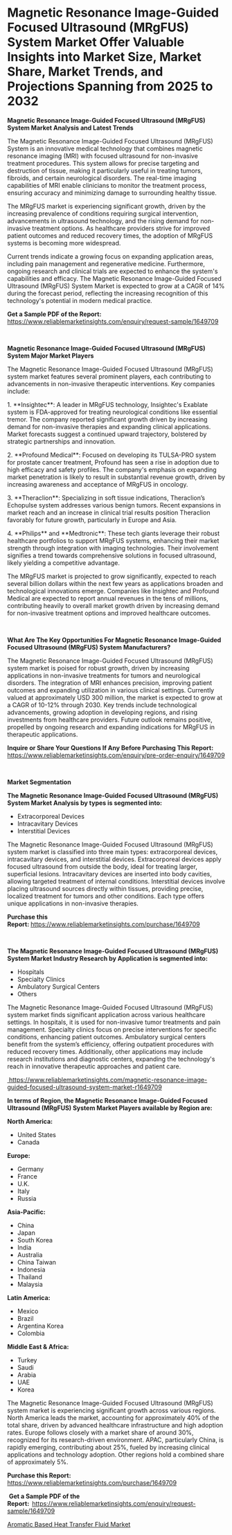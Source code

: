 <p><h1>Magnetic Resonance Image-Guided Focused Ultrasound (MRgFUS) System Market Offer Valuable Insights into Market Size, Market Share, Market Trends, and Projections Spanning from 2025 to 2032</h1></p><p><strong>Magnetic Resonance Image-Guided Focused Ultrasound (MRgFUS) System Market Analysis and Latest Trends</strong></p>
<p><p>The Magnetic Resonance Image-Guided Focused Ultrasound (MRgFUS) System is an innovative medical technology that combines magnetic resonance imaging (MRI) with focused ultrasound for non-invasive treatment procedures. This system allows for precise targeting and destruction of tissue, making it particularly useful in treating tumors, fibroids, and certain neurological disorders. The real-time imaging capabilities of MRI enable clinicians to monitor the treatment process, ensuring accuracy and minimizing damage to surrounding healthy tissue.</p><p>The MRgFUS market is experiencing significant growth, driven by the increasing prevalence of conditions requiring surgical intervention, advancements in ultrasound technology, and the rising demand for non-invasive treatment options. As healthcare providers strive for improved patient outcomes and reduced recovery times, the adoption of MRgFUS systems is becoming more widespread.</p><p>Current trends indicate a growing focus on expanding application areas, including pain management and regenerative medicine. Furthermore, ongoing research and clinical trials are expected to enhance the system's capabilities and efficacy. The Magnetic Resonance Image-Guided Focused Ultrasound (MRgFUS) System Market is expected to grow at a CAGR of 14% during the forecast period, reflecting the increasing recognition of this technology's potential in modern medical practice.</p></p>
<p><strong>Get a Sample PDF of the Report:&nbsp;</strong> <a href="https://www.reliablemarketinsights.com/enquiry/request-sample/1649709?utm_campaign=3291&utm_medium=2&utm_source=Github&utm_content=ia&utm_term=26032025&utm_id=magnetic-resonance-image-guided-focused-ultrasound-mrgfus-system">https://www.reliablemarketinsights.com/enquiry/request-sample/1649709</a></p>
<p>&nbsp;</p>
<p><strong>Magnetic Resonance Image-Guided Focused Ultrasound (MRgFUS) System Major Market Players</strong></p>
<p><p>The Magnetic Resonance Image-Guided Focused Ultrasound (MRgFUS) system market features several prominent players, each contributing to advancements in non-invasive therapeutic interventions. Key companies include:</p><p>1. **Insightec**: A leader in MRgFUS technology, Insightec's Exablate system is FDA-approved for treating neurological conditions like essential tremor. The company reported significant growth driven by increasing demand for non-invasive therapies and expanding clinical applications. Market forecasts suggest a continued upward trajectory, bolstered by strategic partnerships and innovation.</p><p>2. **Profound Medical**: Focused on developing its TULSA-PRO system for prostate cancer treatment, Profound has seen a rise in adoption due to high efficacy and safety profiles. The company's emphasis on expanding market penetration is likely to result in substantial revenue growth, driven by increasing awareness and acceptance of MRgFUS in oncology.</p><p>3. **Theraclion**: Specializing in soft tissue indications, Theraclion’s Echopulse system addresses various benign tumors. Recent expansions in market reach and an increase in clinical trial results position Theraclion favorably for future growth, particularly in Europe and Asia.</p><p>4. **Philips** and **Medtronic**: These tech giants leverage their robust healthcare portfolios to support MRgFUS systems, enhancing their market strength through integration with imaging technologies. Their involvement signifies a trend towards comprehensive solutions in focused ultrasound, likely yielding a competitive advantage.</p><p>The MRgFUS market is projected to grow significantly, expected to reach several billion dollars within the next few years as applications broaden and technological innovations emerge. Companies like Insightec and Profound Medical are expected to report annual revenues in the tens of millions, contributing heavily to overall market growth driven by increasing demand for non-invasive treatment options and improved healthcare outcomes.</p></p>
<p>&nbsp;</p>
<p><strong>What Are The Key Opportunities For Magnetic Resonance Image-Guided Focused Ultrasound (MRgFUS) System Manufacturers?</strong></p>
<p><p>The Magnetic Resonance Image-Guided Focused Ultrasound (MRgFUS) system market is poised for robust growth, driven by increasing applications in non-invasive treatments for tumors and neurological disorders. The integration of MRI enhances precision, improving patient outcomes and expanding utilization in various clinical settings. Currently valued at approximately USD 300 million, the market is expected to grow at a CAGR of 10-12% through 2030. Key trends include technological advancements, growing adoption in developing regions, and rising investments from healthcare providers. Future outlook remains positive, propelled by ongoing research and expanding indications for MRgFUS in therapeutic applications.</p></p>
<p><strong>Inquire or Share Your Questions If Any Before Purchasing This Report:</strong> <a href="https://www.reliablemarketinsights.com/enquiry/pre-order-enquiry/1649709?utm_campaign=3291&utm_medium=2&utm_source=Github&utm_content=ia&utm_term=26032025&utm_id=magnetic-resonance-image-guided-focused-ultrasound-mrgfus-system">https://www.reliablemarketinsights.com/enquiry/pre-order-enquiry/1649709</a></p>
<p>&nbsp;</p>
<p><strong>Market Segmentation</strong></p>
<p><strong>The Magnetic Resonance Image-Guided Focused Ultrasound (MRgFUS) System Market Analysis by types is segmented into:</strong></p>
<p><ul><li>Extracorporeal Devices</li><li>Intracavitary Devices</li><li>Interstitial Devices</li></ul></p>
<p><p>The Magnetic Resonance Image-Guided Focused Ultrasound (MRgFUS) system market is classified into three main types: extracorporeal devices, intracavitary devices, and interstitial devices. Extracorporeal devices apply focused ultrasound from outside the body, ideal for treating larger, superficial lesions. Intracavitary devices are inserted into body cavities, allowing targeted treatment of internal conditions. Interstitial devices involve placing ultrasound sources directly within tissues, providing precise, localized treatment for tumors and other conditions. Each type offers unique applications in non-invasive therapies.</p></p>
<p><strong>Purchase this Report:&nbsp;</strong><a href="https://www.reliablemarketinsights.com/purchase/1649709?utm_campaign=3291&utm_medium=2&utm_source=Github&utm_content=ia&utm_term=26032025&utm_id=magnetic-resonance-image-guided-focused-ultrasound-mrgfus-system">https://www.reliablemarketinsights.com/purchase/1649709</a></p>
<p>&nbsp;</p>
<p><strong>The Magnetic Resonance Image-Guided Focused Ultrasound (MRgFUS) System Market Industry Research by Application is segmented into:</strong></p>
<p><ul><li>Hospitals</li><li>Specialty Clinics</li><li>Ambulatory Surgical Centers</li><li>Others</li></ul></p>
<p><p>The Magnetic Resonance Image-Guided Focused Ultrasound (MRgFUS) system market finds significant application across various healthcare settings. In hospitals, it is used for non-invasive tumor treatments and pain management. Specialty clinics focus on precise interventions for specific conditions, enhancing patient outcomes. Ambulatory surgical centers benefit from the system’s efficiency, offering outpatient procedures with reduced recovery times. Additionally, other applications may include research institutions and diagnostic centers, expanding the technology's reach in innovative therapeutic approaches and patient care.</p></p>
<p><a href="https://www.reliablemarketinsights.com/magnetic-resonance-image-guided-focused-ultrasound-system-market-r1649709?utm_campaign=3291&utm_medium=2&utm_source=Github&utm_content=ia&utm_term=26032025&utm_id=magnetic-resonance-image-guided-focused-ultrasound-mrgfus-system">&nbsp;https://www.reliablemarketinsights.com/magnetic-resonance-image-guided-focused-ultrasound-system-market-r1649709</a></p>
<p><strong>In terms of Region, the Magnetic Resonance Image-Guided Focused Ultrasound (MRgFUS) System Market Players available by Region are:</strong></p>
<p>
    <p> <strong> North America: </strong>
        <ul>
            <li>United States</li>
            <li>Canada</li>
        </ul>
        </p> 
    <p> <strong> Europe: </strong>
        <ul>
            <li>Germany</li>
            <li>France</li>
            <li>U.K.</li>
            <li>Italy</li>
            <li>Russia</li>
        </ul>
        </p> 
    <p> <strong> Asia-Pacific: </strong>
        <ul>
            <li>China</li>
            <li>Japan</li>
            <li>South Korea</li>
            <li>India</li>
            <li>Australia</li>
            <li>China Taiwan</li>
            <li>Indonesia</li>
            <li>Thailand</li>
            <li>Malaysia</li>
        </ul>
        </p> 
    <p> <strong> Latin America: </strong>
        <ul>
            <li>Mexico</li>
            <li>Brazil</li>
            <li>Argentina Korea</li>
            <li>Colombia</li>
        </ul>
        </p> 
    <p> <strong> Middle East & Africa: </strong>
        <ul>
            <li>Turkey</li>
            <li>Saudi</li>
            <li>Arabia</li>
            <li>UAE</li>
            <li>Korea</li>
        </ul>
    </p>
    </p>
<p><p>The Magnetic Resonance Image-Guided Focused Ultrasound (MRgFUS) system market is experiencing significant growth across various regions. North America leads the market, accounting for approximately 40% of the total share, driven by advanced healthcare infrastructure and high adoption rates. Europe follows closely with a market share of around 30%, recognized for its research-driven environment. APAC, particularly China, is rapidly emerging, contributing about 25%, fueled by increasing clinical applications and technology adoption. Other regions hold a combined share of approximately 5%.</p></p>
<p><strong>Purchase this Report: </strong><a href="https://www.reliablemarketinsights.com/purchase/1649709?utm_campaign=3291&utm_medium=2&utm_source=Github&utm_content=ia&utm_term=26032025&utm_id=magnetic-resonance-image-guided-focused-ultrasound-mrgfus-system">https://www.reliablemarketinsights.com/purchase/1649709</a></p>
<p>&nbsp;<strong>Get a Sample PDF of the Report:&nbsp;&nbsp;</strong><a href="https://www.reliablemarketinsights.com/enquiry/request-sample/1649709?utm_campaign=3291&utm_medium=2&utm_source=Github&utm_content=ia&utm_term=26032025&utm_id=magnetic-resonance-image-guided-focused-ultrasound-mrgfus-system">https://www.reliablemarketinsights.com/enquiry/request-sample/1649709</a></p>
<p><strong></strong></p>
<p><p><a href="https://github.com/kolffmaris58/Market-Research-Report-List-1/blob/main/aromatic-based-heat-transfer-fluid-market.md?utm_campaign=3291&utm_medium=2&utm_source=Github&utm_content=ia&utm_term=26032025&utm_id=magnetic-resonance-image-guided-focused-ultrasound-mrgfus-system">Aromatic Based Heat Transfer Fluid Market</a></p></p>